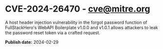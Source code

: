# CVE-2024-26470 - cve@mitre.org

A host header injection vulnerability in the forgot password function of FullStackHero's WebAPI Boilerplate v1.0.0 and v1.0.1 allows attackers to leak the password reset token via a crafted request.

**Publish date:** 2024-02-29
